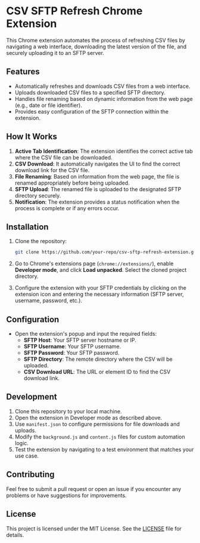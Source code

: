 # CSV SFTP Refresh Chrome Extension

This Chrome extension automates the process of refreshing CSV files by navigating a web interface, downloading the latest version of the file, and securely uploading it to an SFTP server.

## Features

- Automatically refreshes and downloads CSV files from a web interface.
- Uploads downloaded CSV files to a specified SFTP directory.
- Handles file renaming based on dynamic information from the web page (e.g., date or file identifier).
- Provides easy configuration of the SFTP connection within the extension.

## How It Works

1. **Active Tab Identification**: The extension identifies the correct active tab where the CSV file can be downloaded.
2. **CSV Download**: It automatically navigates the UI to find the correct download link for the CSV file.
3. **File Renaming**: Based on information from the web page, the file is renamed appropriately before being uploaded.
4. **SFTP Upload**: The renamed file is uploaded to the designated SFTP directory securely.
5. **Notification**: The extension provides a status notification when the process is complete or if any errors occur.

## Installation

1. Clone the repository:
   ```bash
   git clone https://github.com/your-repo/csv-sftp-refresh-extension.git
   ```

2. Go to Chrome's extensions page (`chrome://extensions/`), enable **Developer mode**, and click **Load unpacked**. Select the cloned project directory.

3. Configure the extension with your SFTP credentials by clicking on the extension icon and entering the necessary information (SFTP server, username, password, etc.).

## Configuration

- Open the extension's popup and input the required fields:
  - **SFTP Host**: Your SFTP server hostname or IP.
  - **SFTP Username**: Your SFTP username.
  - **SFTP Password**: Your SFTP password.
  - **SFTP Directory**: The remote directory where the CSV will be uploaded.
  - **CSV Download URL**: The URL or element ID to find the CSV download link.
  
## Development

1. Clone this repository to your local machine.
2. Open the extension in Developer mode as described above.
3. Use `manifest.json` to configure permissions for file downloads and uploads.
4. Modify the `background.js` and `content.js` files for custom automation logic.
5. Test the extension by navigating to a test environment that matches your use case.

## Contributing

Feel free to submit a pull request or open an issue if you encounter any problems or have suggestions for improvements.

## License

This project is licensed under the MIT License. See the [LICENSE](LICENSE) file for details.
